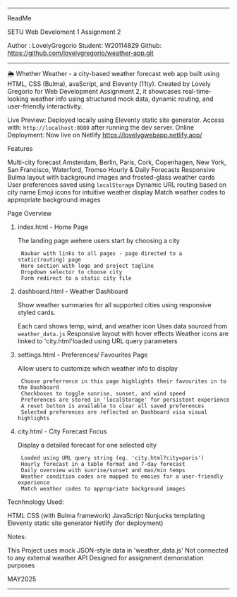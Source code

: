 ----------------------------------
ReadMe

SETU Web Develoment 1 Assignment 2

Author : LovelyGregorio
Student: W20114829
Github: https://github.com/lovelygregorio/weather-app.git
___________________________________


🌦️ Whether Weather - a city-based weather forecast web app built using HTML, CSS (Bulma), avaScript, and Eleventy (11ty). 
Created by Lovely Gregorio for Web Development Assignment 2, it showcases real-time-looking weather info using structured mock data, dynamic routing, and user-friendly interactivity.


Live Preview:
Deployed locally using Eleventy static site generator. 
Access with: `http://localhost:8080` after running the dev server.
Online Deployment: Now live on Netlify https://lovelygwebapp.netlify.app/ 

Features

Multi-city forecast Amsterdam, Berlin, Paris, Cork, Copenhagen, New York, San Francisco, Waterford, Tromso
Hourly & Daily Forecasts
Responsive Bulma layout with background images and frosted-glass weather cards
User preferences saved using `localStorage`
Dynamic URL routing based on city name
Emoji icons for intuitive weather display
Match weather codes to appropriate background images


Page Overview

1. index.html - Home Page
	
	The landing page wehere users start by choosing a city

		Navbar with links to all pages - page directed to a static(routing) page 
		Hero section with logo and project tagline
		Dropdown selector to choose city
		Form redirect to a static city file

2. dashboard.html - Weather Dashboard
	
	Show weather summaries for all supported cities using responsive styled cards.

	Each card shows temp, wind, and weather icon
	Uses data sourced from `weather_data.js`
	Responsive layout with hover effects
	Weather icons are linked to 'city.html'loaded using URL query parameters



3. settings.html - Preferences/ Favourites Page
	
	Allow users to customize which weather info to display 

		Choose preferrence in this page highlights their favourites in to the Dashboard
		Checkboxes to toggle sunrise, sunset, and wind speed
		Preferences are stored in 'localStorage' for persistent experience
		A reset button is available to clear all saved preferences
		Selected preferences are reflected on Dashboard visa visual highlights

4. city.html - City Forecast Focus

	Display a detailed forecast for one selected city

		Loaded using URL query string (eg. 'city.html?city=paris')
		Hourly forecast in a table format and 7-day forecast
		Daily overview with sunrise/sunset and max/min temps
		Weather condition codes are mapped to emoies for a user-friendly experience
		Match weather codes to appropriate background images


Tecnhnology Used:

HTML
CSS (with Bulma framework)
JavaScript
Nunjucks templating
Eleventy static site generator
Netlify (for deployment)


Notes:

This Project uses mock JSON-style data in 'weather_data.js'
Not connected to any external weather API
Designed for assignment demonstation purposes

MAY2025

_____________________________________________________________
























